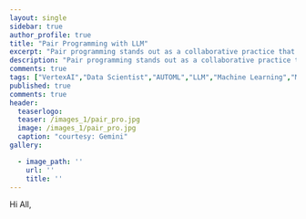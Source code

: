 ```yaml
---
layout: single
sidebar: true
author_profile: true
title: "Pair Programming with LLM"
excerpt: "Pair programming stands out as a collaborative practice that has gained significant traction"
description: "Pair programming stands out as a collaborative practice that has gained significant traction."
comments: true
tags: ["VertexAI","Data Scientist","AUTOML","LLM","Machine Learning","ML System Design"]
published: true
comments: true
header:
  teaserlogo:
  teaser: /images_1/pair_pro.jpg
  image: /images_1/pair_pro.jpg
  caption: "courtesy: Gemini"
gallery:

  - image_path: ''
    url: ''
    title: ''
---
```


Hi All,

